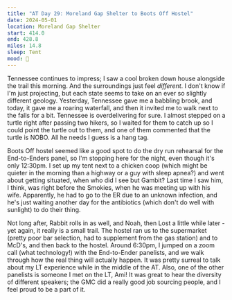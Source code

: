 ```yaml
---
title: "AT Day 29: Moreland Gap Shelter to Boots Off Hostel"
date: 2024-05-01
location: Moreland Gap Shelter
start: 414.0
end: 428.8
miles: 14.8
sleep: Tent
mood: 🙂
---
```

Tennessee continues to impress; I saw a cool broken down house alongside the trail this morning. And the surroundings just feel *different*. I don't know if I'm just projecting, but each state seems to take on an ever so slightly different geology. Yesterday, Tennessee gave me a babbling brook, and today, it gave me a roaring waterfall, and then it invited me to walk next to the falls for a bit. Tennessee is overdelivering for sure. I almost stepped on a turtle right after passing two hikers, so I waited for them to catch up so I could point the turtle out to them, and one of them commented that the turtle is NOBO. All he needs I guess is a hang tag.

Boots Off hostel seemed like a good spot to do the dry run rehearsal for the End-to-Enders panel, so I'm stopping here for the night, even though it's only 12:30pm. I set up my tent next to a chicken coop (which might be quieter in the morning than a highway or a guy with sleep apnea?) and went about getting situated, when who did I see but Gambit? Last time I saw him, I think, was right before the Smokies, when he was meeting up with his wife. Apparently, he had to go to the ER due to an unknown infection, and he's just waiting another day for the antibiotics (which don't do well with sunlight) to do their thing.

Not long after, Rabbit rolls in as well, and Noah, then Lost a little while later - yet again, it really is a small trail. The hostel ran us to the supermarket (pretty poor bar selection, had to supplement from the gas station) and to McD's, and then back to the hostel. Around 6:30pm, I jumped on a zoom call (what technology!) with the End-to-Ender panelists, and we walk through how the real thing will actually happen. It was pretty surreal to talk about my LT experience while in the middle of the AT. Also, one of the other panelists is someone I met on the LT, Ami! It was great to hear the diversity of different speakers; the GMC did a really good job sourcing people, and I feel proud to be a part of it.
